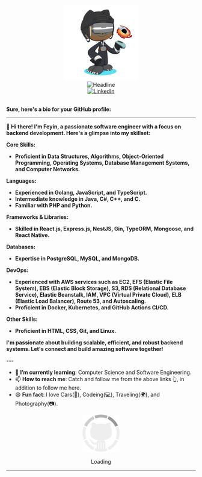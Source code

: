 <div>
    <div align=center>
        <img src="octocat-1712247814336.png" alt="Feyin's Octocat Drinking a Cup of Coffee" height="200">
    </div>
    <div align=center>
        <img src="https://readme-typing-svg.herokuapp.com?color=%236FDA44&size=32&center=true&vCenter=true&width=600&height=50&lines=Hi+there+I'm+Feyin+%F0%9F%91%8B;Computer+Science+Student;Back-End+Engineer;Problem+Solver" alt="Headline" />
    </div>
    <div align=center>
        <a href="https://www.linkedin.com/in/adigun-fehintola-5b6432155/"><img src="https://img.shields.io/badge/Linkedin-0077b5?style=flat&logo=linkedin" alt="LinkedIn" /></a> 
    </div>
    <div align=left>
        <br>
        <p>
            <strong>
    Sure, here's a bio for your GitHub profile:

---

👋 Hi there! I'm Feyin, a passionate software engineer with a focus on backend development. Here's a glimpse into my skillset:

**Core Skills:**
- Proficient in Data Structures, Algorithms, Object-Oriented Programming, Operating Systems, Database Management Systems, and Computer Networks.

**Languages:**
- Experienced in Golang, JavaScript, and TypeScript.
- Intermediate knowledge in Java, C#, C++, and C.
- Familiar with PHP and Python.

**Frameworks & Libraries:**
- Skilled in React.js, Express.js, NestJS, Gin, TypeORM, Mongoose, and React Native.

**Databases:**
- Expertise in PostgreSQL, MySQL, and MongoDB.

**DevOps:**
- Experienced with AWS services such as EC2, EFS (Elastic File System), EBS (Elastic Block Storage), S3, RDS (Relational Database Service), Elastic Beanstalk, IAM, VPC (Virtual Private Cloud), ELB (Elastic Load Balancer), Route 53, and Autoscaling.
- Proficient in Docker, Kubernetes, and GitHub Actions CI/CD.

**Other Skills:**
- Proficient in HTML, CSS, Git, and Linux.

I'm passionate about building scalable, efficient, and robust backend systems. Let's connect and build amazing software together!

---          </strong>
        </p>
        <ul>
            <li>🌱 <b>I’m currently learning</b>: Computer Science and Software Engineering.</li>
            <li>📫 <b>How to reach me</b>: Catch and follow me from the above links 👆, in addition to follow me here.</li>
            <li>😄 <b>Fun fact</b>: I love Cars(🚗), Codeing(💻), Traveling(🌍), and Photography(📷).</li>
        </ul>
    </div>
    <div align=center>
        <img src="https://raw.githubusercontent.com/AhmedFathyDev/AhmedFathyDev/main/GitHub.gif" alt="GitHub Octocat Logo" height="100">
        <p>Loading</p>
    </div>
</div>

------
